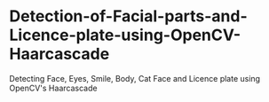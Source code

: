 # Detection-of-Facial-parts-and-Licence-plate-using-OpenCV-Haarcascade
Detecting Face, Eyes, Smile, Body, Cat Face and Licence plate using OpenCV's Haarcascade

